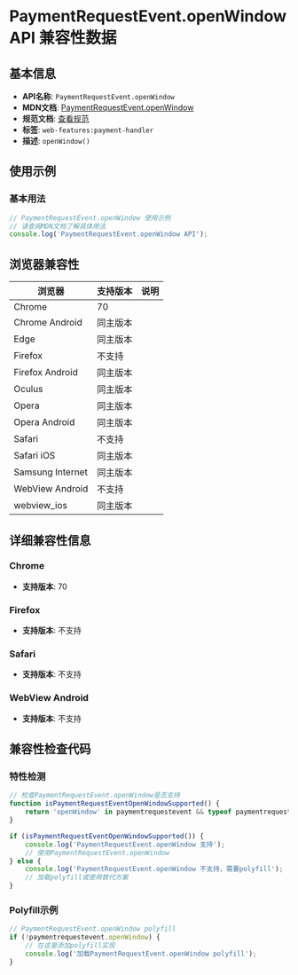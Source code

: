 # PaymentRequestEvent.openWindow API 兼容性数据

## 基本信息

- **API名称**: `PaymentRequestEvent.openWindow`
- **MDN文档**: [PaymentRequestEvent.openWindow](https://developer.mozilla.org/docs/Web/API/PaymentRequestEvent/openWindow)
- **规范文档**: [查看规范](https://w3c.github.io/payment-handler/#dom-paymentrequestevent-openwindow)
- **标签**: `web-features:payment-handler`
- **描述**: `openWindow()`

## 使用示例

### 基本用法

```javascript
// PaymentRequestEvent.openWindow 使用示例
// 请查阅MDN文档了解具体用法
console.log('PaymentRequestEvent.openWindow API');
```

## 浏览器兼容性

| 浏览器 | 支持版本 | 说明 |
|--------|----------|------|
| Chrome | 70 |  |
| Chrome Android | 同主版本 |  |
| Edge | 同主版本 |  |
| Firefox | 不支持 |  |
| Firefox Android | 同主版本 |  |
| Oculus | 同主版本 |  |
| Opera | 同主版本 |  |
| Opera Android | 同主版本 |  |
| Safari | 不支持 |  |
| Safari iOS | 同主版本 |  |
| Samsung Internet | 同主版本 |  |
| WebView Android | 不支持 |  |
| webview_ios | 同主版本 |  |

## 详细兼容性信息

### Chrome

- **支持版本**: 70

### Firefox

- **支持版本**: 不支持

### Safari

- **支持版本**: 不支持

### WebView Android

- **支持版本**: 不支持

## 兼容性检查代码

### 特性检测

```javascript
// 检查PaymentRequestEvent.openWindow是否支持
function isPaymentRequestEventOpenWindowSupported() {
    return 'openWindow' in paymentrequestevent && typeof paymentrequestevent.openWindow === 'function';
}

if (isPaymentRequestEventOpenWindowSupported()) {
    console.log('PaymentRequestEvent.openWindow 支持');
    // 使用PaymentRequestEvent.openWindow
} else {
    console.log('PaymentRequestEvent.openWindow 不支持，需要polyfill');
    // 加载polyfill或使用替代方案
}
```

### Polyfill示例

```javascript
// PaymentRequestEvent.openWindow polyfill
if (!paymentrequestevent.openWindow) {
    // 在这里添加polyfill实现
    console.log('加载PaymentRequestEvent.openWindow polyfill');
}
```

